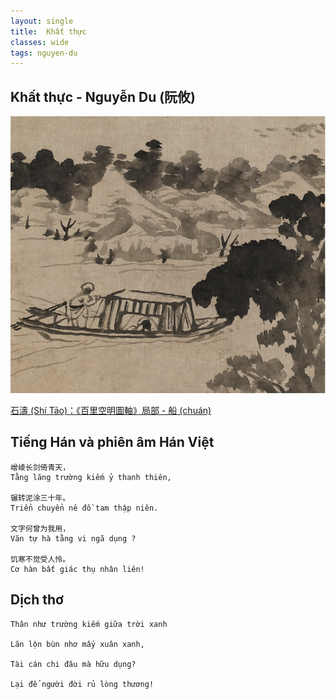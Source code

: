 ```yaml
---
layout: single
title:  Khất thực
classes: wide
tags: nguyen-du
---
```


## Khất thực - Nguyễn Du (阮攸)

![alt](/assets/images/shi-tao-bai-li-kong-ming-tu-zhou-chuan.png)
> <cite>
<a href="https://www.hcsartmuseum.com/projects/21804/">
石濤 (Shí Tāo)：《百里空明圖軸》局部 - 船 (chuán)
</a>
</cite>

## Tiếng Hán và phiên âm Hán Việt
```
嶒崚长剑倚青天，
Tằng lăng trường kiếm ỷ thanh thiên,

辗转泥涂三十年。
Triển chuyển nê đồ tam thập niên.
 
文字何曾为我用，
Văn tự hà tằng vi ngã dụng ?
 
饥寒不觉受人怜。
Cơ hàn bất giác thụ nhân liên!
```

## Dịch thơ

```
Thân như trường kiếm giữa trời xanh

Lăn lộn bùn nhơ mấy xuân xanh,

Tài cán chi đâu mà hữu dụng?

Lại để người đời rủ lòng thương!
```